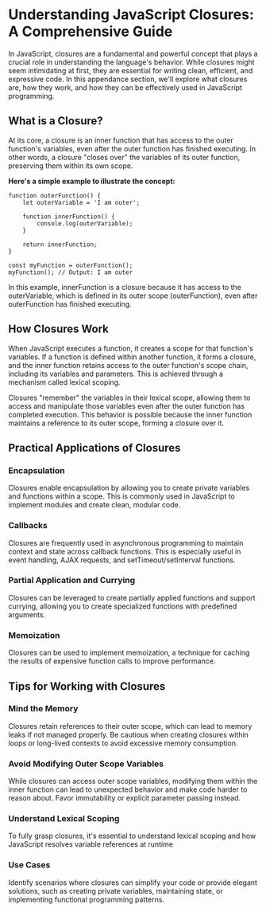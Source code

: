 # Understanding JavaScript Closures: A Comprehensive Guide

In JavaScript, closures are a fundamental and powerful concept that plays a crucial role in understanding the language's behavior. While closures might seem intimidating at first, they are essential for writing clean, efficient, and expressive code. In this appendance section, we'll explore what closures are, how they work, and how they can be effectively used in JavaScript programming.


## What is a Closure?

At its core, a closure is an inner function that has access to the outer function's variables, even after the outer function has finished executing. In other words, a closure "closes over" the variables of its outer function, preserving them within its own scope.

**Here's a simple example to illustrate the concept:**

```
function outerFunction() {
    let outerVariable = 'I am outer';
    
    function innerFunction() {
        console.log(outerVariable);
    }
    
    return innerFunction;
}

const myFunction = outerFunction();
myFunction(); // Output: I am outer

```

In this example, innerFunction is a closure because it has access to the outerVariable, which is defined in its outer scope (outerFunction), even after outerFunction has finished executing.



## How Closures Work

When JavaScript executes a function, it creates a scope for that function's variables. If a function is defined within another function, it forms a closure, and the inner function retains access to the outer function's scope chain, including its variables and parameters. This is achieved through a mechanism called lexical scoping.

Closures "remember" the variables in their lexical scope, allowing them to access and manipulate those variables even after the outer function has completed execution. This behavior is possible because the inner function maintains a reference to its outer scope, forming a closure over it.



## Practical Applications of Closures

### Encapsulation

Closures enable encapsulation by allowing you to create private variables and functions within a scope. This is commonly used in JavaScript to implement modules and create clean, modular code.


### Callbacks

Closures are frequently used in asynchronous programming to maintain context and state across callback functions. This is especially useful in event handling, AJAX requests, and setTimeout/setInterval functions.


### Partial Application and Currying

Closures can be leveraged to create partially applied functions and support currying, allowing you to create specialized functions with predefined arguments.

### Memoization

Closures can be used to implement memoization, a technique for caching the results of expensive function calls to improve performance.


## Tips for Working with Closures

### Mind the Memory

Closures retain references to their outer scope, which can lead to memory leaks if not managed properly. Be cautious when creating closures within loops or long-lived contexts to avoid excessive memory consumption.

### Avoid Modifying Outer Scope Variables

While closures can access outer scope variables, modifying them within the inner function can lead to unexpected behavior and make code harder to reason about. Favor immutability or explicit parameter passing instead.

### Understand Lexical Scoping

To fully grasp closures, it's essential to understand lexical scoping and how JavaScript resolves variable references at runtime

### Use Cases

Identify scenarios where closures can simplify your code or provide elegant solutions, such as creating private variables, maintaining state, or implementing functional programming patterns.

